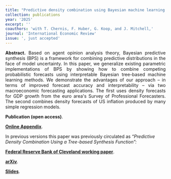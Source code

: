 ```yaml
---
title: "Predictive density combination using Bayesian machine learning. [doi](https://doi.org/10.26509/frbc-wp-202330)"
collection: publications
year: '2025'
excerpt: ''
coauthors: 'with T. Chernis, F. Huber, G. Koop, and J. Mitchell,' 
journal: 'International Economic Review'
issue: ', just accepted'
---
```

<p align="justify"> <b>Abstract.</b> Based on agent opinion analysis theory, Bayesian predictive synthesis (BPS) is a framework for combining predictive distributions in the face of model uncertainty. In this paper, we generalize existing parametric implementations of BPS by showing how to combine competing probabilistic forecasts using interpretable Bayesian tree-based machine learning methods. We demonstrate the advantages of our approach – in terms of improved forecast accuracy and interpretability – via two macroeconomic forecasting applications. The first uses density forecasts for GDP growth from the euro area's Survey of Professional Forecasters. The second combines density forecasts of US inflation produced by many simple regression models.
</p>

**Publication (open access)**.

[**Online Appendix**](https://www.dropbox.com/scl/fi/4h95f5roqgvajf86ufl45/CHHKM-IER-OnlineAppendix.pdf?rlkey=kjpxc7aionfgsfckrt6jydv1o&st=z3np70fp&dl=0).

In previous versions this paper was previously circulated as *“Predictive Density Combination Using a Tree-based Synthesis Function”:*

[**Federal Reserve Bank of Cleveland working paper**](https://doi.org/10.26509/frbc-wp-202330).

[**arXiv**](https://arxiv.org/abs/2311.12671).

[**Slides**](https://www.dropbox.com/scl/fi/4w7590azxlx6oq379yyo0/CHHKM_OeNB2024.pdf?rlkey=qip8nc1tgfgxzgxybaw35jabj&st=n0l2fdi2&dl=0). 

